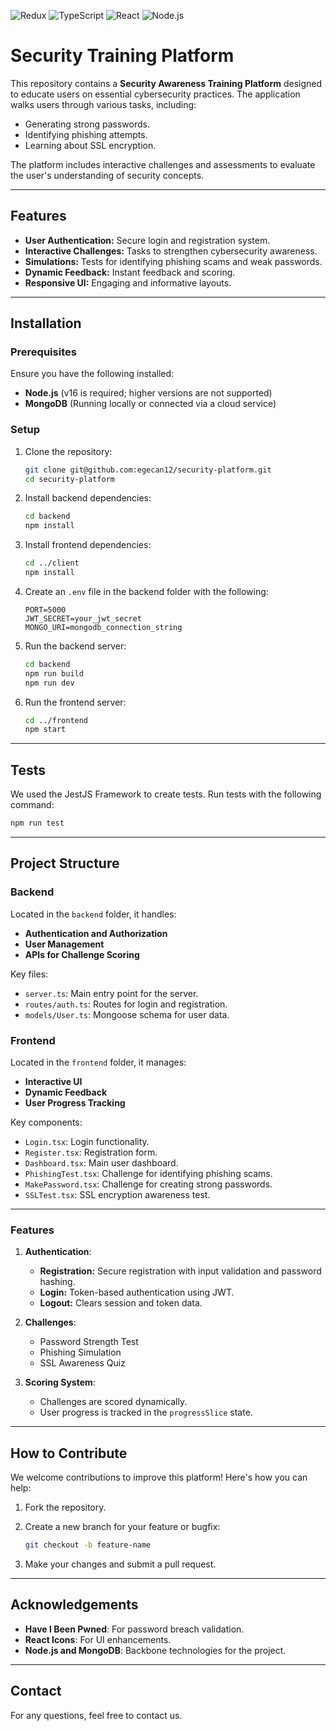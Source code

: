 ![Redux](https://img.shields.io/badge/Redux-593D88?style=for-the-badge&logo=redux&logoColor=white)
![TypeScript](https://img.shields.io/badge/TypeScript-3178C6?style=for-the-badge&logo=typescript&logoColor=white)
![React](https://img.shields.io/badge/React-61DAFB?style=for-the-badge&logo=react&logoColor=black)
![Node.js](https://img.shields.io/badge/Node.js-339933?style=for-the-badge&logo=node.js&logoColor=white)

# Security Training Platform

This repository contains a **Security Awareness Training Platform** designed to educate users on essential cybersecurity practices. The application walks users through various tasks, including:

- Generating strong passwords.
- Identifying phishing attempts.
- Learning about SSL encryption.

The platform includes interactive challenges and assessments to evaluate the user's understanding of security concepts.

---

## Features

- **User Authentication:** Secure login and registration system.
- **Interactive Challenges:** Tasks to strengthen cybersecurity awareness.
- **Simulations:** Tests for identifying phishing scams and weak passwords.
- **Dynamic Feedback:** Instant feedback and scoring.
- **Responsive UI:** Engaging and informative layouts.

---

## Installation

### Prerequisites

Ensure you have the following installed:

- **Node.js** (v16 is required; higher versions are not supported)
- **MongoDB** (Running locally or connected via a cloud service)

### Setup

1. Clone the repository:

   ```bash
   git clone git@github.com:egecan12/security-platform.git
   cd security-platform
   ```

2. Install backend dependencies:

   ```bash
   cd backend
   npm install
   ```

3. Install frontend dependencies:

   ```bash
   cd ../client
   npm install
   ```

4. Create an `.env` file in the backend folder with the following:

   ```env
   PORT=5000
   JWT_SECRET=your_jwt_secret
   MONGO_URI=mongodb_connection_string
   ```

5. Run the backend server:

   ```bash
   cd backend
   npm run build
   npm run dev
   ```

6. Run the frontend server:

   ```bash
   cd ../frontend
   npm start
   ```

---

## Tests

We used the JestJS Framework to create tests. Run tests with the following command:

```bash
npm run test
```

---

## Project Structure

### Backend

Located in the `backend` folder, it handles:

- **Authentication and Authorization**
- **User Management**
- **APIs for Challenge Scoring**

Key files:

- `server.ts`: Main entry point for the server.
- `routes/auth.ts`: Routes for login and registration.
- `models/User.ts`: Mongoose schema for user data.

### Frontend

Located in the `frontend` folder, it manages:

- **Interactive UI**
- **Dynamic Feedback**
- **User Progress Tracking**

Key components:

- `Login.tsx`: Login functionality.
- `Register.tsx`: Registration form.
- `Dashboard.tsx`: Main user dashboard.
- `PhishingTest.tsx`: Challenge for identifying phishing scams.
- `MakePassword.tsx`: Challenge for creating strong passwords.
- `SSLTest.tsx`: SSL encryption awareness test.

---

### Features

1. **Authentication**:

   - **Registration:** Secure registration with input validation and password hashing.
   - **Login:** Token-based authentication using JWT.
   - **Logout:** Clears session and token data.

2. **Challenges**:

   - Password Strength Test
   - Phishing Simulation
   - SSL Awareness Quiz

3. **Scoring System**:
   - Challenges are scored dynamically.
   - User progress is tracked in the `progressSlice` state.

---

## How to Contribute

We welcome contributions to improve this platform! Here's how you can help:

1. Fork the repository.
2. Create a new branch for your feature or bugfix:

   ```bash
   git checkout -b feature-name
   ```

3. Make your changes and submit a pull request.

---

## Acknowledgements

- **Have I Been Pwned**: For password breach validation.
- **React Icons**: For UI enhancements.
- **Node.js and MongoDB**: Backbone technologies for the project.

---

## Contact

For any questions, feel free to contact us.
